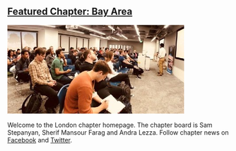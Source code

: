 
## [Featured Chapter: Bay Area](#)

<a><img src="/assets/images/content/bay_area.jpg" alt="Bay Area Chapter Meeting"></a>

Welcome to the London chapter homepage. The chapter board is Sam Stepanyan, Sherif Mansour Farag and Andra Lezza. Follow chapter news on [Facebook](https://www.facebook.com/OWASPLondon) and [Twitter](http://twitter.com/owasplondon).
